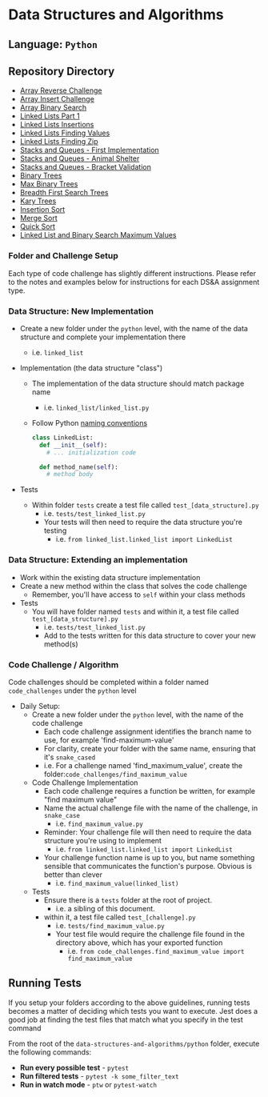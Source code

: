 # Data Structures and Algorithms

## Language: `Python`

## Repository Directory

- [Array Reverse Challenge](/code_challenges/array-reverse/README.md)
- [Array Insert Challenge](/code_challenges/array-insert-shift/README.md)
- [Array Binary Search](/code_challenges/array-binary-search/README.md)
- [Linked Lists Part 1](/data_structures/linked_list/README.md)
- [Linked Lists Insertions](/code_challenges/linked_list_insertions/README.md)
- [Linked Lists Finding Values](/code_challenges/linked_list_kth/README.md)
- [Linked Lists Finding Zip](/python/code_challenges/linked_list_zip/README.md)
- [Stacks and Queues - First Implementation](/data_structures/stacks_queues_errors/ReadStacksQueues.md)
- [Stacks and Queues - Animal Shelter](/code_challenges/animal_shelter/README.md)
- [Stacks and Queues - Bracket Validation](/code_challenges/stack_queue_brackets/README.md)
- [Binary Trees](/data_structures/binary_tree/README.md)
- [Max Binary Trees](/code_challenges/tree_max/README.md)
- [Breadth First Search Trees](/code_challenges/breadth_first/README.md)
- [Kary Trees](/code_challenges/tree_fizz_buzz/README.md)
- [Insertion Sort](/sorting/insertion/README.md)
- [Merge Sort](/sorting/merge/README.md)
- [Quick Sort](/sorting/quick/README.md)
- [Linked List and Binary Search Maximum Values](/code_challenges/lll_bst_class_28/Two_Blogs.md)

### Folder and Challenge Setup

Each type of code challenge has slightly different instructions. Please refer to the notes and examples below for instructions for each DS&A assignment type.

### Data Structure: New Implementation

- Create a new folder under the `python` level, with the name of the data structure and complete your implementation there
  - i.e. `linked_list`
- Implementation (the data structure "class")
  - The implementation of the data structure should match package name
    - i.e. `linked_list/linked_list.py`
  - Follow Python [naming conventions](https://www.python.org/dev/peps/pep-0008/#naming-conventions)

    ```python
    class LinkedList:
      def __init__(self):
        # ... initialization code

      def method_name(self):
        # method body
    ```

- Tests
  - Within folder `tests` create a test file called `test_[data_structure].py`
    - i.e. `tests/test_linked_list.py`
    - Your tests will then need to require the data structure you're testing
      - i.e. `from linked_list.linked_list import LinkedList`

### Data Structure: Extending an implementation

- Work within the existing data structure implementation
- Create a new method within the class that solves the code challenge
  - Remember, you'll have access to `self` within your class methods
- Tests
  - You will have folder named `tests` and within it, a test file called `test_[data_structure].py`
    - i.e. `tests/test_linked_list.py`
    - Add to the tests written for this data structure to cover your new method(s)

### Code Challenge / Algorithm

Code challenges should be completed within a folder named `code_challenges` under the `python` level

- Daily Setup:
  - Create a new folder under the `python` level, with the name of the code challenge
    - Each code challenge assignment identifies the branch name to use, for example 'find-maximum-value'
    - For clarity, create your folder with the same name, ensuring that it's `snake_cased`
    - i.e. For a challenge named 'find_maximum_value', create the folder:`code_challenges/find_maximum_value`
  - Code Challenge Implementation
    - Each code challenge requires a function be written, for example "find maximum value"
    - Name the actual challenge file with the name of the challenge, in `snake_case`
      - i.e. `find_maximum_value.py`
    - Reminder: Your challenge file will then need to require the data structure you're using to implement
      - i.e. `from linked_list.linked_list import LinkedList`
    - Your challenge function name is up to you, but name something sensible that communicates the function's purpose. Obvious is better than clever
      - i.e. `find_maximum_value(linked_list)`
  - Tests
    - Ensure there is a `tests` folder at the root of project.
      - i.e. a sibling of this document.
    - within it, a test file called `test_[challenge].py`
      - i.e. `tests/find_maximum_value.py`
      - Your test file would require the challenge file found in the directory above, which has your exported function
        - i.e. `from code_challenges.find_maximum_value import find_maximum_value`

## Running Tests

If you setup your folders according to the above guidelines, running tests becomes a matter of deciding which tests you want to execute.  Jest does a good job at finding the test files that match what you specify in the test command

From the root of the `data-structures-and-algorithms/python` folder, execute the following commands:

- **Run every possible test** - `pytest`
- **Run filtered tests** - `pytest -k some_filter_text`
- **Run in watch mode** - `ptw` or `pytest-watch`
